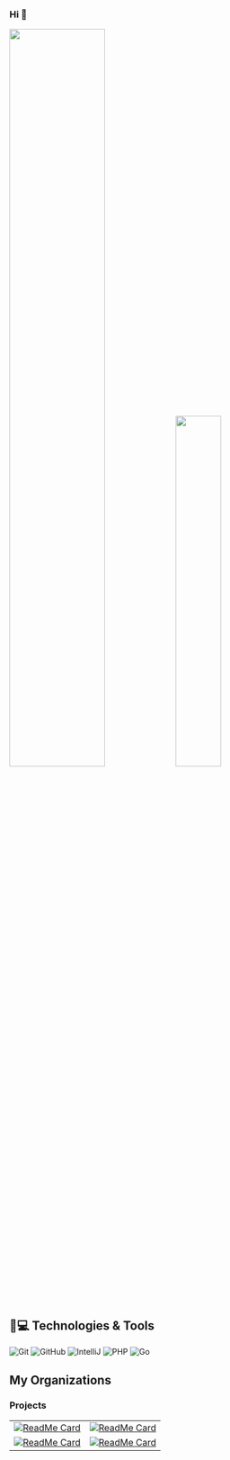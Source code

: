 ### Hi  👋

<!--
**guanhui07/guanhui07** is a ✨ _special_ ✨ repository because its `README.md` (this file) appears on your GitHub profile.

Here are some ideas to get you started:

- 🔭 I’m currently working on Earth
- 🌱 I’m currently learning Go,PHP
- 👯 I’m looking to collaborate on ...
- 🤔 I’m looking for help with ...
- 💬 Ask me about ...
- 📫 How to reach me: ...
- 😄 Pronouns: ...
- ⚡ Fun fact: ...
- 👯 
-->



<p align="left">
  <img src="https://github-readme-stats.vercel.app/api?username=her-cat&show_icons=true&layout=compact&count_private=true&hide_title=true&theme=default" style="width: 58%; max-width: 58%; min-width: 58%;">
  <img src="https://github-readme-stats.vercel.app/api/top-langs/?username=her-cat&layout=compact&count_private=true&theme=default" style="width: 40%; max-width: 40%; min-width: 40%;">
</p>

## 🚀💻 Technologies & Tools

  ![Git](https://img.shields.io/badge/-Git-black?style=flat-square&logo=git)
  ![GitHub](https://img.shields.io/badge/-GitHub-181717?style=flat-square&logo=github)
  ![IntelliJ](https://img.shields.io/badge/-IntelliJ%20IDEA-black?style=flat-square&logo=jetbrains)
  ![PHP](https://img.shields.io/badge/PHP-black?style=flat-square&logo=php)
  ![Go](https://img.shields.io/badge/Go-blue?style=flat-square&logo=go)
  

## My Organizations

###  Projects

|  |  |
|--------|-------|
[![ReadMe Card][dcr_card]](https://github.com/guanhui07/dcr) | [![ReadMe Card][dcr_swoole_card]](https://github.com/guanhui07/dcr_swoole) 
[![ReadMe Card][dcr_gin_card]](https://github.com/guanhui07/dcr-gin) |  [![ReadMe Card][facade_card]](https://github.com/guanhui07/facade)


[dcr_swoole_card]: https://github-readme-stats.vercel.app/api/pin/?username=guanhui07&repo=dcr_swoole&show_owner=true
[dcr_card]: https://github-readme-stats.vercel.app/api/pin/?username=guanhui07&repo=dcr&show_owner=true
[facade_card]: https://github-readme-stats.vercel.app/api/pin/?username=guanhui07&repo=facade&show_owner=true
[dcr_gin_card]: https://github-readme-stats.vercel.app/api/pin/?username=guanhui07&repo=dcr-gin&show_owner=true


  
  
